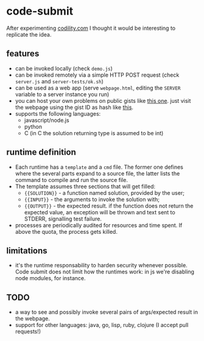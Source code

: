 # code-submit

After experimenting [codility.com](https://codility.com/) I thought it would be interesting to replicate the idea.


## features

* can be invoked locally (check `demo.js`)
* can be invoked remotely via a simple HTTP POST request (check `server.js` and `server-tests/ok.sh`)
* can be used as a web app (serve `webpage.html`, editing the `SERVER` variable to a server instance you run)
* you can host your own problems on public gists like [this one](https://gist.github.com/JosePedroDias/dc913375fe8af2cadf75).
just visit the webpage using the gist ID as hash like [this](http://rawgit.com/JosePedroDias/code-submit/master/webpage.html#dc913375fe8af2cadf75).
* supports the following languages:
   * javascript/node.js
   * python
   * C (in C the solution returning type is assumed to be int)


## runtime definition

* Each runtime has a `template` and a `cmd` file.
The former one defines where the several parts expand to a source file,
the latter lists the command to compile and run the source file.
* The template assumes three sections that will get filled:
    * `{{SOLUTION}}` - a function named solution, provided by the user;
    * `{{INPUT}}`    - the arguments to invoke the solution with;
    * `{{OUTPUT}}`   - the expected result.
    if the function does not return the expected value,
    an exception will be thrown and text sent to STDERR,
    signalling test failure.
* processes are periodically audited for resources and time spent.
If above the quota, the process gets killed.


## limitations

* it's the runtime responsability to harden security whenever possible.
Code submit does not limit how the runtimes work: in js we're disabling node modules, for instance.


## TODO

* a way to see and possibly invoke several pairs of args/expected result in the webpage.
* support for other languages: java, go, lisp, ruby, clojure (I accept pull requests!)
